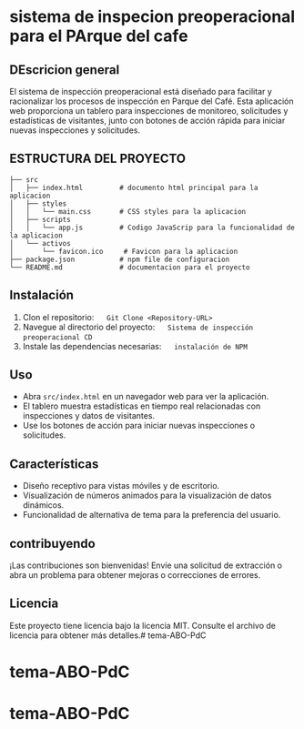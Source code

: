 # sistema de inspecion preoperacional para el PArque del cafe

## DEscricion general
El sistema de inspección preoperacional está diseñado para facilitar y racionalizar los procesos de inspección en Parque del Café. Esta aplicación web proporciona un tablero para inspecciones de monitoreo, solicitudes y estadísticas de visitantes, junto con botones de acción rápida para iniciar nuevas inspecciones y solicitudes.

## ESTRUCTURA DEL PROYECTO
```Sistema de inspeccion preoperacional
├── src
│   ├── index.html         # documento html principal para la aplicacion
│   ├── styles
│   │   └── main.css       # CSS styles para la aplicacion
│   ├── scripts
│   │   └── app.js         # Codigo JavaScrip para la funcionalidad de la aplicacion
│   └── activos
│       └── favicon.ico     # Favicon para la aplicacion
├── package.json           # npm file de configuracion
└── README.md              # documentacion para el proyecto
```

## Instalación
1. Clon el repositorio: 
`` `` `` 
Git Clone <Repository-URL> 
`` `` ``
2. Navegue al directorio del proyecto: 
`` `` `` 
Sistema de inspección preoperacional CD 
`` `` ``
3. Instale las dependencias necesarias: 
`` `` `` 
instalación de NPM 
`` `` ``

## Uso
- Abra `src/index.html` en un navegador web para ver la aplicación.
- El tablero muestra estadísticas en tiempo real relacionadas con inspecciones y datos de visitantes.
- Use los botones de acción para iniciar nuevas inspecciones o solicitudes.

## Características
- Diseño receptivo para vistas móviles y de escritorio.
- Visualización de números animados para la visualización de datos dinámicos.
- Funcionalidad de alternativa de tema para la preferencia del usuario.

## contribuyendo
¡Las contribuciones son bienvenidas! Envíe una solicitud de extracción o abra un problema para obtener mejoras o correcciones de errores.

## Licencia
Este proyecto tiene licencia bajo la licencia MIT. Consulte el archivo de licencia para obtener más detalles.# tema-ABO-PdC
# tema-ABO-PdC
# tema-ABO-PdC
